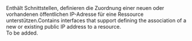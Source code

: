 <Namespace Name="Microsoft.Azure.Management.Network.Fluent.HasPublicIPAddress.Definition">
  <Docs>
    <summary><span data-ttu-id="b3d67-101">Enthält Schnittstellen, definieren die Zuordnung einer neuen oder vorhandenen öffentlichen IP-Adresse für eine Ressource unterstützen.</span><span class="sxs-lookup"><span data-stu-id="b3d67-101">Contains interfaces that support defining the association of a new or existing public IP address to a resource.</span></span></summary> 
    <remarks>To be added.</remarks>
  </Docs>
</Namespace>
